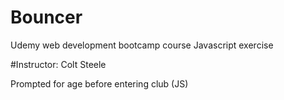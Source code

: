 # Bouncer
Udemy web development bootcamp course
Javascript exercise

#Instructor: Colt Steele

Prompted for age before entering club (JS)

